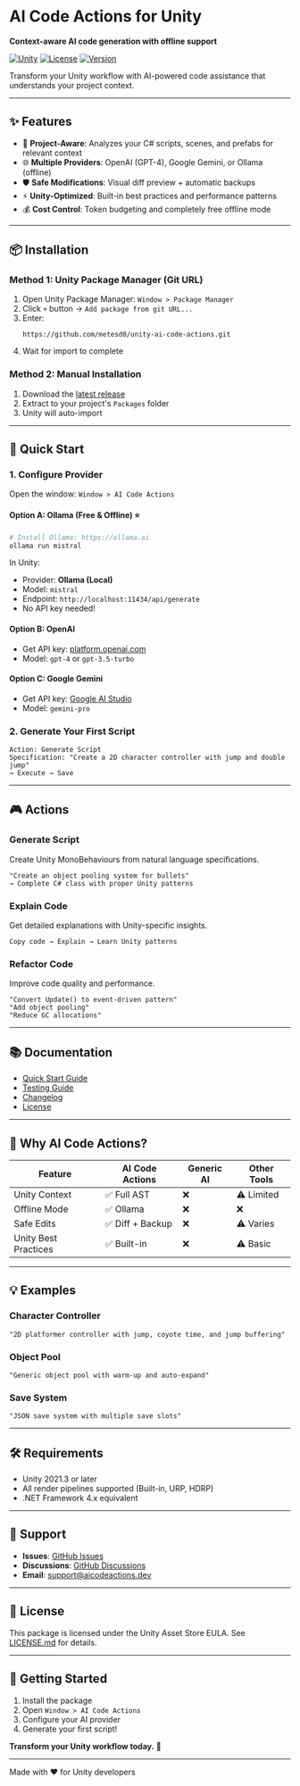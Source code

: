 # AI Code Actions for Unity

**Context-aware AI code generation with offline support**

[![Unity](https://img.shields.io/badge/Unity-2021.3+-black.svg)](https://unity.com)
[![License](https://img.shields.io/badge/License-Unity%20Asset%20Store%20EULA-blue.svg)](LICENSE.md)
[![Version](https://img.shields.io/badge/Version-1.0.0-green.svg)](CHANGELOG.md)

Transform your Unity workflow with AI-powered code assistance that understands your project context.

---

## ✨ Features

- 🎯 **Project-Aware**: Analyzes your C# scripts, scenes, and prefabs for relevant context
- 🌐 **Multiple Providers**: OpenAI (GPT-4), Google Gemini, or Ollama (offline)
- 🛡️ **Safe Modifications**: Visual diff preview + automatic backups
- ⚡ **Unity-Optimized**: Built-in best practices and performance patterns
- 💰 **Cost Control**: Token budgeting and completely free offline mode

---

## 📦 Installation

### Method 1: Unity Package Manager (Git URL)

1. Open Unity Package Manager: `Window > Package Manager`
2. Click `+` button → `Add package from git URL...`
3. Enter:
   ```
   https://github.com/metesd0/unity-ai-code-actions.git
   ```
4. Wait for import to complete

### Method 2: Manual Installation

1. Download the [latest release](https://github.com/metesd0/unity-ai-code-actions/releases)
2. Extract to your project's `Packages` folder
3. Unity will auto-import

---

## 🚀 Quick Start

### 1. Configure Provider

Open the window: `Window > AI Code Actions`

#### Option A: Ollama (Free & Offline) ⭐
```bash
# Install Ollama: https://ollama.ai
ollama run mistral
```

In Unity:
- Provider: **Ollama (Local)**
- Model: `mistral`
- Endpoint: `http://localhost:11434/api/generate`
- No API key needed!

#### Option B: OpenAI
- Get API key: [platform.openai.com](https://platform.openai.com)
- Model: `gpt-4` or `gpt-3.5-turbo`

#### Option C: Google Gemini
- Get API key: [Google AI Studio](https://makersuite.google.com/app/apikey)
- Model: `gemini-pro`

### 2. Generate Your First Script

```
Action: Generate Script
Specification: "Create a 2D character controller with jump and double jump"
→ Execute → Save
```

---

## 🎮 Actions

### Generate Script
Create Unity MonoBehaviours from natural language specifications.

```
"Create an object pooling system for bullets"
→ Complete C# class with proper Unity patterns
```

### Explain Code
Get detailed explanations with Unity-specific insights.

```
Copy code → Explain → Learn Unity patterns
```

### Refactor Code
Improve code quality and performance.

```
"Convert Update() to event-driven pattern"
"Add object pooling"
"Reduce GC allocations"
```

---

## 📚 Documentation

- [Quick Start Guide](QUICKSTART.md)
- [Testing Guide](TESTING_GUIDE.md)
- [Changelog](CHANGELOG.md)
- [License](LICENSE.md)

---

## 🎯 Why AI Code Actions?

| Feature | AI Code Actions | Generic AI | Other Tools |
|---------|----------------|------------|-------------|
| Unity Context | ✅ Full AST | ❌ | ⚠️ Limited |
| Offline Mode | ✅ Ollama | ❌ | ❌ |
| Safe Edits | ✅ Diff + Backup | ❌ | ⚠️ Varies |
| Unity Best Practices | ✅ Built-in | ❌ | ⚠️ Basic |

---

## 💡 Examples

### Character Controller
```
"2D platformer controller with jump, coyote time, and jump buffering"
```

### Object Pool
```
"Generic object pool with warm-up and auto-expand"
```

### Save System
```
"JSON save system with multiple save slots"
```

---

## 🛠️ Requirements

- Unity 2021.3 or later
- All render pipelines supported (Built-in, URP, HDRP)
- .NET Framework 4.x equivalent

---

## 🤝 Support

- **Issues**: [GitHub Issues](https://github.com/metesd0/unity-ai-code-actions/issues)
- **Discussions**: [GitHub Discussions](https://github.com/metesd0/unity-ai-code-actions/discussions)
- **Email**: support@aicodeactions.dev

---

## 📄 License

This package is licensed under the Unity Asset Store EULA.
See [LICENSE.md](LICENSE.md) for details.

---

## 🎉 Getting Started

1. Install the package
2. Open `Window > AI Code Actions`
3. Configure your AI provider
4. Generate your first script!

**Transform your Unity workflow today.** 🚀

---

Made with ❤️ for Unity developers
